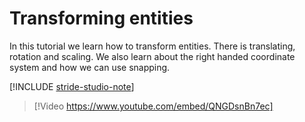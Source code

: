 # Transforming entities

In this tutorial we learn how to transform entities. There is translating, rotation and scaling. We also learn about the right handed coordinate system and how we can use snapping.

[!INCLUDE [stride-studio-note](../../includes/game-studio-xenko-note.md)]

> [!Video https://www.youtube.com/embed/QNGDsnBn7ec]